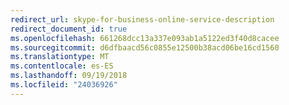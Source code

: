 ```yaml
---
redirect_url: skype-for-business-online-service-description
redirect_document_id: true
ms.openlocfilehash: 661268dcc13a337e093ab1a5122ed3f40d8cacee
ms.sourcegitcommit: d6dfbaacd56c0855e12500b38acd06be16cd1560
ms.translationtype: MT
ms.contentlocale: es-ES
ms.lasthandoff: 09/19/2018
ms.locfileid: "24036926"
---
```

